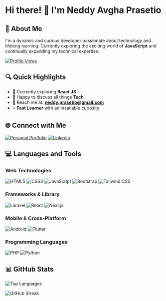 # Hi there! 👋 I'm Neddy Avgha Prasetio

## 🌟 About Me

I'm a dynamic and curious developer passionate about technology and lifelong learning. Currently exploring the exciting world of **JavaScript** and continually expanding my technical expertise.

[![Profile Views](https://komarev.com/ghpvc/?username=neddy1298&label=Profile%20views&color=0e75b6&style=flat)](https://github.com/neddy1298)

## 🔍 Quick Highlights

- 🌱 Currently exploring **React JS**
- 💬 Happy to discuss all things **Tech**
- 📧 Reach me at: **neddy.prasetio@gmail.com**
- ⚡ **Fast Learner** with an insatiable curiosity

## 🌐 Connect with Me

[![Personal Portfolio](https://img.shields.io/badge/Portfolio-000000?style=for-the-badge&logo=freelancer&logoColor=white)](https://neddy1298.github.io/next-portfolio/)
[![LinkedIn](https://img.shields.io/badge/LinkedIn-blue?style=for-the-badge&logo=linkedin&logoColor=white)](https://linkedin.com/in/neddy-avgha-prasetio-14aa791b3)

## 💻 Languages and Tools

### Web Technologies
![HTML5](https://img.shields.io/badge/HTML5-E34F26?style=for-the-badge&logo=html5&logoColor=white)
![CSS3](https://img.shields.io/badge/CSS3-1572B6?style=for-the-badge&logo=css3&logoColor=white)
![JavaScript](https://img.shields.io/badge/JavaScript-F7DF1E?style=for-the-badge&logo=javascript&logoColor=black)
![Bootstrap](https://img.shields.io/badge/Bootstrap-563D7C?style=for-the-badge&logo=bootstrap&logoColor=white)
![Tailwind CSS](https://img.shields.io/badge/Tailwind_CSS-grey?style=for-the-badge&logo=tailwind-css&logoColor=38B2AC)

### Frameworks & Library
![Laravel](https://img.shields.io/badge/Laravel-FF2D20?style=for-the-badge&logo=laravel&logoColor=white)
![React](https://img.shields.io/badge/React-61DAFB?style=for-the-badge&logo=react&logoColor=black)
![Next.js](https://img.shields.io/badge/Next.js-000000?style=for-the-badge&logo=nextdotjs&logoColor=white)

### Mobile & Cross-Platform
![Android](https://img.shields.io/badge/Android-3DDC84?style=for-the-badge&logo=android&logoColor=white)
![Flutter](https://img.shields.io/badge/Flutter-02569B?style=for-the-badge&logo=flutter&logoColor=white)

### Programming Languages
![PHP](https://img.shields.io/badge/PHP-777BB4?style=for-the-badge&logo=php&logoColor=white)
![Python](https://img.shields.io/badge/Python-3776AB?style=for-the-badge&logo=python&logoColor=white)

## 📊 GitHub Stats

![Top Languages](https://github-readme-stats.vercel.app/api/top-langs?username=neddy1298&show_icons=true&theme=dark&locale=en&layout=compact)

![GitHub Streak](https://github-readme-streak-stats.herokuapp.com/?user=neddy1298&theme=dark)
